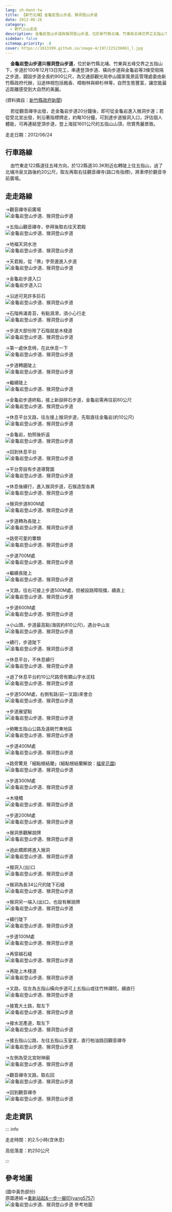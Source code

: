 ```yaml
---
lang: zh-Hant-tw
title: 【新竹北埔】金龜岩登山步道、猴洞登山步道
date: 2012-06-26
category: 
  - 新竹上山走走
description: 金龜岩登山步道與猴洞登山步道，位於新竹縣北埔、竹東與五峰交界之五指山下，步道於100年12月13日完工，串連登頂步道、橫向步道與金龜岩等3條受阻隔之步道，闢設步道全長約900公尺，為交通部觀光局參山國家風景區管理處委由新竹縣政府代辦，沿途林相包括楓香、樟樹林與柳杉林等，自然生態豐富，讓您能最近距離感受到大自然的美麗。
sidebar: false
sitemap.priority: .8
cover: https://1013399.github.io/image-4/197/225236061_l.jpg
---
```


    **金龜岩登山步道**與**猴洞登山步道**，位於新竹縣北埔、竹東與五峰交界之五指山下，步道於100年12月13日完工，串連登頂步道、橫向步道與金龜岩等3條受阻隔之步道，闢設步道全長約900公尺，為交通部觀光局參山國家風景區管理處委由新竹縣政府代辦，沿途林相包括楓香、樟樹林與柳杉林等，自然生態豐富，讓您能最近距離感受到大自然的美麗。

(資料摘自：[新竹縣政府新聞](http://www.hsinchu.gov.tw/modules/v6_mseeage/news/detail.asp?id=201112230003&key=&sd=&ed=&SUnit=&Sclass=&rad=1))  

<!-- more -->

    若從觀音禪寺出發，走金龜岩步道20分鐘後，即可從金龜岩進入猴洞步道；若從受北宮出發，則沿著指標牌走，約略10分鐘，可到達步道猴洞入口，評估個人體能，可再連結登頂步道，登上海拔1601公尺的五指山山頂，欣賞秀麗景致。

走走日期：2012/06/24

## 行車路線
    由竹東走122縣道往五峰方向，於122縣道30.3K附近右轉陡上往五指山，過了北埔冷泉叉路後約20公尺，取左再取右往觀音禪寺(路口有指標)，將車停於觀音寺前廣場。

## 走走路線
→觀音禪寺前廣場  
![金龜岩登山步道、猴洞登山步道](https://1013399.github.io/image-4/197/225235780_l.jpg)

→五指山觀音禪寺，參拜後取右往天君殿  
![金龜岩登山步道、猴洞登山步道](https://1013399.github.io/image-4/197/225235895_l.jpg)

→地福天洞水池  
![金龜岩登山步道、猴洞登山步道](https://1013399.github.io/image-4/197/225235898_l.jpg)

→天君殿，從「佛」字旁邊進入步道  
![金龜岩登山步道、猴洞登山步道](https://1013399.github.io/image-4/197/225235901_l.jpg)

→金龜岩步道入口  
![金龜岩步道入口](https://1013399.github.io/image-4/197/225235905_l.jpg)

→沿途可見許多巨石  
![金龜岩登山步道、猴洞登山步道](https://1013399.github.io/image-4/197/225235911_l.jpg)

→石階佈滿青苔，有點濕滑，須小心行走  
![金龜岩登山步道、猴洞登山步道](https://1013399.github.io/image-4/197/225235913_l.jpg)

→步道大部份除了石階就是木棧道  
![金龜岩登山步道、猴洞登山步道](https://1013399.github.io/image-4/197/225235921_l.jpg)

→第一處休息椅，在此休息一下  
![金龜岩登山步道、猴洞登山步道](https://1013399.github.io/image-4/197/225235933_l.jpg)

→步道轉趨陡上  
![金龜岩登山步道、猴洞登山步道](https://1013399.github.io/image-4/197/225235932_l.jpg)

→繼續陡上  
![金龜岩登山步道、猴洞登山步道](https://1013399.github.io/image-4/197/225235941_l.jpg)

→金龜岩步道終點，接上新設碎石步道，金龜岩需再往前60公尺  
![金龜岩登山步道、猴洞登山步道](https://1013399.github.io/image-4/197/225235943_l.jpg)

→休息平台叉路，往左接上猴洞步道，先取直往金龜岩(約10公尺)  
![金龜岩登山步道、猴洞登山步道](https://1013399.github.io/image-4/197/225235946_l.jpg)

→金龜岩，拍照後折返  
![金龜岩登山步道、猴洞登山步道](https://1013399.github.io/image-4/197/225235954_l.jpg)

→回到休息平台  
![金龜岩登山步道、猴洞登山步道](https://1013399.github.io/image-4/197/225235957_l.jpg)

→平台旁設有步道導覽圖  
![金龜岩登山步道、猴洞登山步道](https://1013399.github.io/image-4/197/225235958_l.jpg)

→休息後續行，進入猴洞步道，石猴造型各異  
![金龜岩登山步道、猴洞登山步道](https://1013399.github.io/image-4/197/225235963_l.jpg)

→猴洞步道800M處  
![金龜岩登山步道、猴洞登山步道](https://1013399.github.io/image-4/197/225235967_l.jpg)

→步道轉為長陡上  
![金龜岩登山步道、猴洞登山步道](https://1013399.github.io/image-4/197/225235971_l.jpg)

→路旁可愛的蕈類  
![金龜岩登山步道、猴洞登山步道](https://1013399.github.io/image-4/197/225235975_l.jpg)

→步道700M處  
![金龜岩登山步道、猴洞登山步道](https://1013399.github.io/image-4/197/225235980_l.jpg)

→繼續長陡上  
![金龜岩登山步道、猴洞登山步道](https://1013399.github.io/image-4/197/225235986_l.jpg)

→叉路，往右可接上步道500M處，但被設路障阻擋，續直上  
![金龜岩登山步道、猴洞登山步道](https://1013399.github.io/image-4/197/225235989_l.jpg)

→步道600M處  
![金龜岩登山步道、猴洞登山步道](https://1013399.github.io/image-4/197/225235992_l.jpg)

→小山頭，步道最高點(海拔約810公尺)，遇台中山友  
![金龜岩登山步道、猴洞登山步道](https://1013399.github.io/image-4/197/225235995_l.jpg)

→續行，步道陡下  
![金龜岩登山步道、猴洞登山步道](https://1013399.github.io/image-4/197/225235997_l.jpg)

→休息平台，不休息續行  
![金龜岩登山步道、猴洞登山步道](https://1013399.github.io/image-4/197/225236001_l.jpg)

→過了休息平台約10公尺路旁有顆山字水泥柱  
![金龜岩登山步道、猴洞登山步道](https://1013399.github.io/image-4/197/225236003_l.jpg)

→步道500M處，右側有路(前一叉路)來會合  
![金龜岩登山步道、猴洞登山步道](https://1013399.github.io/image-4/197/225236006_l.jpg)

→步道展望點  
![金龜岩登山步道、猴洞登山步道](https://1013399.github.io/image-4/197/225236009_l.jpg)

→俯瞰五指山公路及遠眺竹東地區  
![金龜岩登山步道、猴洞登山步道](https://1013399.github.io/image-4/197/225236011_l.jpg)

→步道400M處  
![金龜岩登山步道、猴洞登山步道](https://1013399.github.io/image-4/197/225236016_l.jpg)

→路旁驚見「細點根結蘭」(細點根結蘭解說：[福星花園](http://tw.myblog.yahoo.com/su-0342/article?mid=10253))  
![金龜岩登山步道、猴洞登山步道](https://1013399.github.io/image-4/197/225236019_l.jpg)

→步道300M處  
![金龜岩登山步道、猴洞登山步道](https://1013399.github.io/image-4/197/225236025_l.jpg)

→木棧橋  
![金龜岩登山步道、猴洞登山步道](https://1013399.github.io/image-4/197/225236027_l.jpg)

→步道200M處  
![金龜岩登山步道、猴洞登山步道](https://1013399.github.io/image-4/197/225236028_l.jpg)

→猴洞景觀解說牌  
![金龜岩登山步道、猴洞登山步道](https://1013399.github.io/image-4/197/225236032_l.jpg)

→過此橋即將進入猴洞  
![金龜岩登山步道、猴洞登山步道](https://1013399.github.io/image-4/197/225236037_l.jpg)

→猴洞入(出)口  
![金龜岩登山步道、猴洞登山步道](https://1013399.github.io/image-4/197/225236044_l.jpg)

→猴洞為長34公尺的陡下石縫  
![金龜岩登山步道、猴洞登山步道](https://1013399.github.io/image-4/197/225236046_l.jpg)

→猴洞另一端入(出)口，也設有解說牌  
![金龜岩登山步道、猴洞登山步道](https://1013399.github.io/image-4/197/225236048_l.jpg)

→續行陡下  
![金龜岩登山步道、猴洞登山步道](https://1013399.github.io/image-4/197/225236054_l.jpg)

→步道100M處  
![金龜岩登山步道、猴洞登山步道](https://1013399.github.io/image-4/197/225236058_l.jpg)

→再穿越石縫  
![金龜岩登山步道、猴洞登山步道](https://1013399.github.io/image-4/197/225236061_l.jpg)

→再陡上木棧道  
![金龜岩登山步道、猴洞登山步道](https://1013399.github.io/image-4/197/225236065_l.jpg)

→叉路，往左為五指山橫向步道可上五指山或往竹林禪院，續直行  
![金龜岩登山步道、猴洞登山步道](https://1013399.github.io/image-4/197/225236067_l.jpg)

→接寬大土路，取左下  
![金龜岩登山步道、猴洞登山步道](https://1013399.github.io/image-4/197/225236077_l.jpg)

→接水泥產道，取左下  
![金龜岩登山步道、猴洞登山步道](https://1013399.github.io/image-4/197/225236081_l.jpg)

→接五指山公路，左往五指山玉皇宮，直行柏油路回觀音禪寺  
![金龜岩登山步道、猴洞登山步道](https://1013399.github.io/image-4/197/225236083_l.jpg)

→左側為受北宮財神廟  
![金龜岩登山步道、猴洞登山步道](https://1013399.github.io/image-4/197/225236086_l.jpg)

→觀音禪寺叉路，取右回  
![金龜岩登山步道、猴洞登山步道](https://1013399.github.io/image-4/197/225236092_l.jpg)

→回到觀音禪寺  
![金龜岩登山步道、猴洞登山步道](https://1013399.github.io/image-4/197/225236094_l.jpg)

## 走走資訊

::: info

走走時間：約2.5小時(含休息)

高低落差：約250公尺

:::

## 參考地圖
(圖中黃色部份)  
原圖連結→[重新站起&一步一腳印(yang5757)](http://blog.xuite.net/yang5757/blog/58757553)  
![金龜岩登山步道、猴洞登山步道 參考地圖](https://1013399.github.io/image-4/197/225236223_l.jpg)
